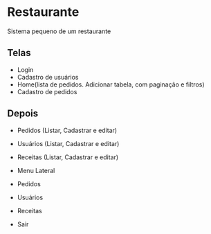 # Restaurante
Sistema pequeno de um restaurante

## Telas
- Login
- Cadastro de usuários
- Home(lista de pedidos. Adicionar tabela, com paginação e filtros)
- Cadastro de pedidos

## Depois
- Pedidos (Listar, Cadastrar e editar)
- Usuários (Listar, Cadastrar e editar)
- Receitas (Listar, Cadastrar e editar)
 
- Menu Lateral
 - Pedidos
 - Usuários
 - Receitas
 - Sair